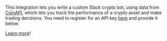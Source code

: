 This Integration lets you write a custom Slack crypto bot, using data from [CoinAPI](https://www.coinapi.io), 
which lets you track the performance of a crypto asset and make trading decisions. You need to 
register for an API key [here](https://docs.coinapi.io) and provide it below.

[Learn more](https://fusebit.io/blog/slack-crypto-bot/)!
